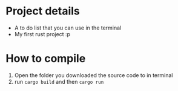 # Project details
 - A to do list that you can use in the terminal
 - My first rust project :p

# How to compile
1) Open the folder you downloaded the source code to in terminal
2) run `cargo build` and then `cargo run`
